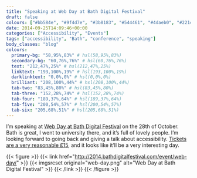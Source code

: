 ```yaml
---
title: "Speaking at Web Day at Bath Digital Festival"
draft: false
colours: ["#bb584e", "#9f4d7e", "#3b8183", "#544461", "#4daeb0", "#221c28", "#ffffff"]
date: 2014-09-25T14:09:46+00:00
categories: ["Accessibility", "Events"]
tags: ["accessibility", "Bath", "conference", "speaking"]
body_classes: "blog"
colours:
  primary-bg: "58,95%,83%" # hsl(58,95%,83%)
  secondary-bg: "60,76%,76%" # hsl(60,76%,76%)
  text: "212,47%,25%" # hsl(212,47%,25%)
  linktext: "193,100%,19%" # hsl(193,100%,19%)
  darklinktext: "0,0%,0%" # hsl(0,0%,0%)
  brilliant: "208,100%,44%" # hsl(208,100%,44%)
  tab-two: "83,45%,80%" # hsl(83,45%,80%)
  tab-three: "152,28%,74%" # hsl(152,28%,74%)
  tab-four: "189,37%,64%" # hsl(189,37%,64%)
  tab-five: "200,54%,57%" # hsl(200,54%,57%)
  tab-six: "205,68%,51%" # hsl(205,68%,51%)
---
```


I’m speaking at [Web Day at Bath Digital Festival](http://2014.bathdigitalfestival.com/event/web-day/) on the 28th of October. Bath is great, I went to university there, and it’s full of lovely people. I’m looking forward to going back and giving a talk about accessibility. [Tickets are a very reasonable £15](https://www.eventbrite.co.uk/e/web-day-tickets-13137878749), and it looks like it’ll be a very interesting day.

{{< figure >}}
  {{< link href="http://2014.bathdigitalfestival.com/event/web-day/" >}}
  	{{< imgsrcset original="web-day.png" alt="Web Day at Bath Digital Festival" >}}
  {{< /link >}}
{{< /figure >}}

